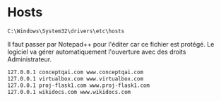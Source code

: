 <!-- TITLE: Hosts -->
<!-- SUBTITLE: A quick summary of Hosts -->

# Hosts
`C:\Windows\System32\drivers\etc\hosts`

Il faut passer par Notepad++ pour l'éditer car ce fichier est protégé. Le logiciel va gérer automatiquement l'ouverture avec des droits Administrateur.


```sh
127.0.0.1 conceptqai.com www.conceptqai.com
127.0.0.1 virtualbox.com www.virtualbox.com
127.0.0.1 proj-flask1.com www.proj-flask1.com
127.0.0.1 wikidocs.com www.wikidocs.com
```



